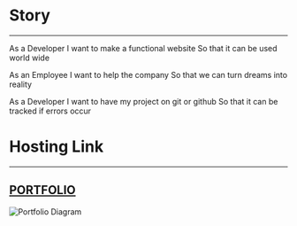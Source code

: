 # Story
---
As a Developer
I want to make a functional website
So that it can be used world wide

As an Employee
I want to help the company
So that we can turn dreams into reality

As a Developer
I want to have my project on git or github
So that it can be tracked if errors occur

# Hosting Link
---
[PORTFOLIO](https://carlosnieto92.github.io/Portfolio/)
---
![Portfolio Diagram](https://user-images.githubusercontent.com/114544760/201427863-45d2c920-953b-44d7-8596-39e4a05316ac.png)

